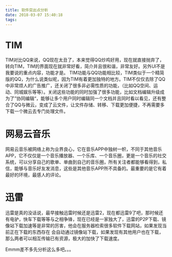 ```yaml
---
title: 软件突出点分析
date: 2018-03-07 15:40:18
tags:
---
```


# TIM

TIM对比QQ来说，QQ现在太丑了，本来觉得QQ炒鸡好用，现在就直接抛弃了，转向TIM，TIM的界面现在就非常好看，简介并且很和谐，非常友好。另外UI不是我要说的重点内容，功能才是。
TIM功能与QQ功能相比较，TIM类似于一个精简版的QQ，为什么说类似呢，因为TIM有着更加独特的地方。TIM不仅仅去除了QQ中非常烦人的广告推广，还关闭了很多非必需性质的功能，（比如QQ空间、运动、同城娱乐等等）。关闭这些功能的同时加强了很多功能，比如文档编辑升级成为了”协同编辑“，能够让多个用户同时编辑同一个文档并且同时看以看见，还有整合了QQ与微云，变成了云文件，让文件存储、转移、下载更加便捷，不再需要多下载一个微云去专门处理文件。

# 网易云音乐

网易云音乐被网络上称为业界良心，它在音乐APP中独树一帜，不同于其他音乐APP，它不仅仅是一个音乐播放器、一个乐库、一个音乐圈，更是一个音乐的社交系统，可以分享自己的歌单、单曲到自己的音乐圈，所有关注者都能够看得到，私信，能够与音乐好友发消息，这些是其他音乐APP所不具备的。最重要的是它有着最好的环境，最感人的评论。

# 迅雷

迅雷是真的没话说，最早接触迅雷时候还是迅雷2，现在都迅雷9了吧，那时候还有电驴，快车下载等等与之相争锋，现在已经是一家独大了，迅雷的P2P下载、镜像站下载加速等是非常的厉害，他会在服务器检索很多软件下载网站，如果发现当前正在下载的东西存在 会自动通过镜像站下载，如果发现有其他用户也在下载，那么两者可以相互传输已有资源，极大的加快了下载速度。

Emmm差不多先分析这么多吧。。。
